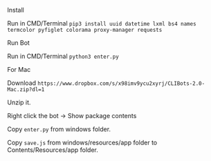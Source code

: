 Install

Run in CMD/Terminal ```pip3 install uuid datetime lxml bs4 names termcolor pyfiglet colorama proxy-manager requests```

Run Bot

Run in CMD/Terminal ```python3 enter.py```



For Mac

Download ```https://www.dropbox.com/s/x98imv9ycu2xyrj/CLIBots-2.0-Mac.zip?dl=1```

Unzip it.

Right click the bot -> Show package contents

Copy ```enter.py``` from windows folder.

Copy ```save.js``` from windows/resources/app folder to Contents/Resources/app folder.
